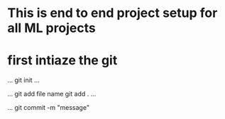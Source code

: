 # This is end to end project setup for all ML projects

# first intiaze the git
...
git init
...

...
git add file name
git add .
...

...
git commit -m "message"
